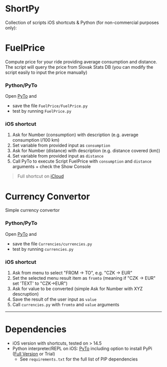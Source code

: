 ShortPy
=======

Collection of scripts iOS shortcuts & Python (for non-commercial purposes only):


# FuelPrice

Compute price for your ride providing average consumption and distance. The script will query the price from Slovak Stats DB (you can modify the script easily to input the price manually)


### **Python/PyTo**

Open [PyTo](https://pyto.app) and 
* save the file `FuelPrice/FuelPrice.py`
* test by running `FuelPrice.py` 

### **iOS shortcut**

1. Ask for Number (consumption) with description (e.g. average consumption l/100 km)
2. Set variable from provided input as `consumption`
3. Ask for Number (distance) with description (e.g. distance covered (km))
4. Set variable from provided input as `distance`
5. Call PyTo to execute Script FuelPrice with `consumption` and `distance` arguments + check the Show Console

> Full shortcut on [iCloud](https://www.icloud.com/shortcuts/4b5c44e628274ed5b380523857292802)

# Currency Convertor

Simple currency convertor

### **Python/PyTo**

Open [PyTo](https://pyto.app) and 
* save the file `Currencies/currencies.py`
* test by running `currencies.py` 

### **iOS shortcut**

1. Ask from menu to select "FROM -> TO", e.g. "CZK -> EUR"
2. Set the selected menu result item as `fromto` (meaning if "CZK -> EUR" set 'TEXT' to "CZK->EUR")
3. Ask for value to be converted (simple Ask for Number with XYZ descruption)
4. Save the result of the user input as `value`
5. Call `currencies.py` with `fromto` and `value` arguments


--------------
# Dependencies

* iOS version with shortcuts, tested on > 14.5
* Python interpreter/REPL on iOS: [PyTo](https://pyto.app) including option to install PyPi ([Full Version](https://apps.apple.com/us/app/pyto-python-3/id1436650069?ign-mpt=uo%3D4) or Trial)
    * See  `requirements.txt` for the full list of PIP dependencies 